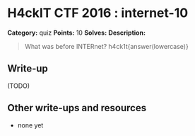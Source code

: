 # H4ckIT CTF 2016 : internet-10

**Category:** quiz
**Points:** 10
**Solves:**
**Description:**

> What was before INTERnet?  h4ck1t{answer(lowercase)}

## Write-up

(TODO)

## Other write-ups and resources

* none yet

